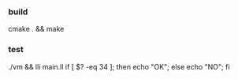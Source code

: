 ### build 
cmake . && make

### test
./vm && lli main.ll 
if [ $? -eq 34 ]; then echo "OK"; else echo "NO"; fi

